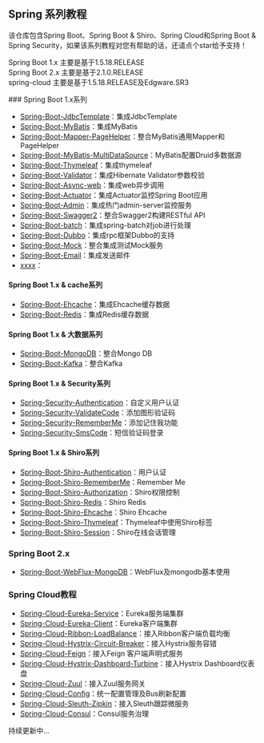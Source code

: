 ## Spring 系列教程
该仓库包含Spring Boot、Spring Boot & Shiro、Spring Cloud和Spring Boot & Spring Security，如果该系列教程对您有帮助的话，还请点个star给予支持！
<p/>
<p>
Spring Boot 1.x 主要是基于1.5.18.RELEASE <br/>
Spring Boot 2.x 主要是基于2.1.0.RELEASE <br/>
spring-cloud 主要是基于1.5.18.RELEASE及Edgware.SR3 <br/>
<p/>
### Spring Boot 1.x系列

-	[Spring-Boot-JdbcTemplate](../../tree/master/source)：集成JdbcTemplate
-	[Spring-Boot-MyBatis](../../tree/master/source)：集成MyBatis
-	[Spring-Boot-Mapper-PageHelper](../../tree/master/source)：整合MyBatis通用Mapper和PageHelper
-	[Spring-Boot-MyBatis-MultiDataSource](../../tree/master/source)：MyBatis配置Druid多数据源
-	[Spring-Boot-Thymeleaf](../../tree/master/source)：集成thymeleaf
-	[Spring-Boot-Validator](../../tree/master/source)：集成Hibernate Validator参数校验
-	[Spring-Boot-Async-web](../../tree/master/source)：集成web异步调用
-	[Spring-Boot-Actuator](../../tree/master/source)：集成Actuator监控Spring Boot应用
-	[Spring-Boot-Admin](../../tree/master/source)：集成热门admin-server监控服务
-	[Spring-Boot-Swagger2](../../tree/master/source)：整合Swagger2构建RESTful API
-	[Spring-Boot-batch](../../tree/master/source)：集成spring-batch对job进行处理
-	[Spring-Boot-Dubbo](../../tree/master/source)：集成rpc框架Dubbo的支持
-	[Spring-Boot-Mock](../../tree/master/source)：整合集成测试Mock服务
-	[Spring-Boot-Email](../../tree/master/source)：集成发送邮件
-	[xxxx](../../tree/master/source)：

#### Spring Boot 1.x & cache系列
-	[Spring-Boot-Ehcache](../../tree/master/source)：集成Ehcache缓存数据
-	[Spring-Boot-Redis](../../tree/master/source)：集成Redis缓存数据

#### Spring Boot 1.x & 大数据系列
-	[Spring-Boot-MongoDB](../../tree/master/source)：整合Mongo DB
-	[Spring-Boot-Kafka](../../tree/master/source)：整合Kafka

#### Spring Boot 1.x & Security系列
-	[Spring-Security-Authentication](../../tree/master/source)：自定义用户认证
-  	[Spring-Security-ValidateCode](../../tree/master/source)：添加图形验证码
-	[Spring-Security-RememberMe](../../tree/master/source)：添加记住我功能
-	[Spring-Security-SmsCode](../../tree/master/source)：短信验证码登录

#### Spring Boot 1.x & Shiro系列
-	[Spring-Boot-Shiro-Authentication](../../tree/master/source)：用户认证
-	[Spring-Boot-Shiro-RememberMe](../../tree/master/source)：Remember Me
-	[Spring-Boot-Shiro-Authorization](../../tree/master/source)：Shiro权限控制
-	[Spring-Boot-Shiro-Redis](../../tree/master/source)：Shiro Redis
-	[Spring-Boot-Shiro-Ehcache](../../tree/master/source)：Shiro Ehcache
-	[Spring-Boot-Shiro-Thymeleaf](../../tree/master/source)：Thymeleaf中使用Shiro标签
-	[Spring-Boot-Shiro-Session](../../tree/master/source)：Shiro在线会话管理

### Spring Boot 2.x
-	[Spring-Boot-WebFlux-MongoDB](../../tree/master/source)：WebFlux及mongodb基本使用

### Spring Cloud教程
-	[Spring-Cloud-Eureka-Service](../../tree/master/source)：Eureka服务端集群
-	[Spring-Cloud-Eureka-Client](../../tree/master/source)：Eureka客户端集群
-	[Spring-Cloud-Ribbon-LoadBalance](../../tree/master/source)：接入Ribbon客户端负载均衡
-	[Spring-Cloud-Hystrix-Circuit-Breaker](../../tree/master/source)：接入Hystrix服务容错
-	[Spring-Cloud-Feign](../../tree/master/source)：接入Feign 客户端声明式服务
-	[Spring-Cloud-Hystrix-Dashboard-Turbine](../../tree/master/source)：接入Hystrix Dashboard仪表盘
-	[Spring-Cloud-Zuul](../../tree/master/source)：接入Zuul服务网关
-	[Spring-Cloud-Config](../../tree/master/source)：统一配置管理及Bus刷新配置
-	[Spring-Cloud-Sleuth-Zipkin](../../tree/master/source)：接入Sleuth跟踪微服务
-	[Spring-Cloud-Consul](../../tree/master/source)：Consul服务治理


持续更新中...